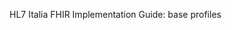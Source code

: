 <!-- index.md {% comment %}
***********************************************************************************************************
*                                     WARNING: DO NOT EDIT THIS FILE                                      *
*                                                                                                         *
* This file is generated by SUSHI. Any edits you make to this file will be overwritten.                   *
*                                                                                                         *
* To change the contents of this file, edit the "indexPageContent" attribute in the tank config.yaml file *
* or provide your own index file in the ig-data\input\pagecontent or ig-data\input\pages folder.          *
* See: https://build.fhir.org/ig/FHIR/ig-guidance/using-templates.html#root.input                         *
***********************************************************************************************************
{% endcomment %} -->

HL7 Italia FHIR Implementation Guide: base profiles
